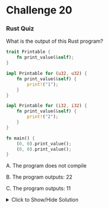 # Challenge 20

### Rust Quiz

What is the output of this Rust program?

```rust
trait Printable {
    fn print_value(&self);
}

impl Printable for (u32, u32) {
    fn print_value(&self) {
        print!("1");
    }
}

impl Printable for (i32, i32) {
    fn print_value(&self) {
        print!("2");
    }
}

fn main() {
    (0, 0).print_value();
    (0, 0).print_value();
}
```

A. The program does not compile

B. The program outputs: 22

C. The program outputs: 11


<details>
<summary>Click to Show/Hide Solution</summary>

Answer
B. The program outputs: 22

Why?
The code will print "22" due to a combination of Rust's type inference, default integral type behaviour, and trait resolution mechanisms.

Rust infers types automatically based on context. In our case, both (0, 0) and (0, 0,) are inferred as tuples of type (i32, i32). The trailing comma in (0, 0,) doesn't affect the type here because it's a 2-tuple, and trailing commas are optional for tuples with more than one element.

Trait Resolution and Ambiguity Preference

In the code we defined a trait Printable with implementations for tuples of type (u32, u32) and (i32, i32). When calling print_value on both tuples, Rust needs to find a matching implementation. Since both tuples are inferred as (i32, i32), there's a potential ambiguity.

However, Rust prioritizes the default integral type (i32) during trait resolution. As a result, the implementation for (i32, i32) is chosen in both cases, leading to "2" being printed twice.
</details>